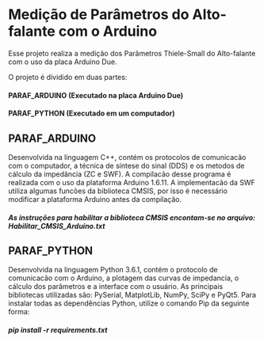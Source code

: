 # Medição de Parâmetros do Alto-falante com o Arduino

Esse projeto realiza a medição dos Parâmetros Thiele-Small do Alto-falante com o uso da placa Arduino Due.

O projeto é dividido em duas partes: 
#### PARAF_ARDUINO (Executado na placa Arduino Due) 
#### PARAF_PYTHON (Executado em um computador)

## PARAF_ARDUINO 
Desenvolvida na linguagem C++, contém os protocolos de comunicacão com o computador, a técnica de síntese do sinal (DDS) e os metodos de cálculo da impedância (ZC e SWF).
A compilacão desse programa é realizada com o uso da plataforma Arduino 1.6.11.
A implementacão da SWF utiliza algumas funcões da biblioteca CMSIS, por isso é necessário modificar a plataforma Arduino antes da compilação. 


##### As instruções para habilitar a biblioteca CMSIS encontam-se no arquivo: Habilitar_CMSIS_Arduino.txt


## PARAF_PYTHON 
Desenvolvida na linguagem Python 3.6.1, contém o protocolo de comunicacão com o Arduino, a plotagem das curvas de impedancia, o cálculo dos parâmetros e a interface com o usuário.
As principais bibliotecas utilizadas são: PySerial, MatplotLib, NumPy, SciPy e PyQt5.
Para instalar todas as dependências Python, utilize o comando Pip da seguinte forma:


##### pip install -r requirements.txt

